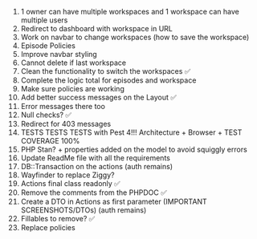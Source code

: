 1. 1 owner can have multiple workspaces and 1 workspace can have multiple users
2. Redirect to dashboard with workspace in URL
3. Work on navbar to change workspaces (how to save the workspace)
4. Episode Policies
5. Improve navbar styling
6. Cannot delete if last workspace
7. Clean the functionality to switch the workspaces ✅
8. Complete the logic total for episodes and workspace 
9. Make sure policies are working
10. Add better success messages on the Layout ✅
11. Error messages there too
12. Null checks? ✅
13. Redirect for 403 messages
14. TESTS TESTS TESTS with Pest 4!!! Architecture + Browser + TEST COVERAGE 100%
15. PHP Stan? + properties added on the model to avoid squiggly errors
16. Update ReadMe file with all the requirements
17. DB::Transaction on the actions (auth remains)
18. Wayfinder to replace Ziggy?
19. Actions final class readonly ✅
20. Remove the comments from the PHPDOC ✅
21. Create a DTO in Actions as first parameter (IMPORTANT SCREENSHOTS/DTOs) (auth remains)
22. Fillables to remove? ✅
23. Replace policies
